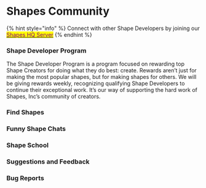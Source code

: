 # Shapes Community

{% hint style="info" %}
Connect with other Shape Developers by joining our [<mark style="color:purple;">Shapes HQ Server</mark>](https://discord.gg/circlelabs)
{% endhint %}

### Shape Developer Program

The Shape Developer Program is a program focused on rewarding top Shape Creators for doing what they do best: create. Rewards aren’t just for making the most popular shapes, but for making shapes for others. We will be giving rewards weekly, recognizing qualifying Shape Developers to continue their exceptional work. It’s our way of supporting the hard work of Shapes, Inc’s community of creators.

### Find Shapes

### Funny Shape Chats

### Shape School



### Suggestions and Feedback

### Bug Reports


